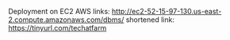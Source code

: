 Deployment on EC2 AWS
links: http://ec2-52-15-97-130.us-east-2.compute.amazonaws.com/dbms/
shortened link: https://tinyurl.com/techatfarm
